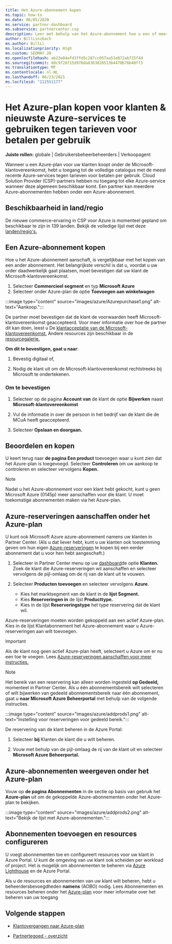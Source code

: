 ```yaml
---
title: Het Azure-abonnement kopen
ms.topic: how-to
ms.date: 06/05/2020
ms.service: partner-dashboard
ms.subservice: partnercenter-csp
description: Leer met behulp van het Azure-abonnement hoe u een of meer Azure-abonnementen, Azure-reserveringen, resources kunt configureren en abonnementen kunt weergeven of toevoegen.
author: BillLinzbach
ms.author: BillLi
ms.localizationpriority: High
ms.custom: SEOMAY.20
ms.openlocfilehash: ab23e04afd3ffd5c287cc057aa51e872ab725f4d
ms.sourcegitcommit: 8dc9f28f15d9760a8363826513b4470b76b40ff3
ms.translationtype: MT
ms.contentlocale: nl-NL
ms.lasthandoff: 06/23/2021
ms.locfileid: "112551177"
---
```

# <a name="purchase-the-azure-plan-for-customers--access-the-latest-azure-services-at-pay-as-you-go-rates"></a>Het Azure-plan kopen voor klanten & nieuwste Azure-services te gebruiken tegen tarieven voor betalen per gebruik

**Juiste rollen:** globale | Gebruikersbeheerbeheerders | Verkoopagent

Wanneer u een Azure-plan voor uw klanten koopt onder de Microsoft-klantovereenkomst, hebt u toegang tot de volledige catalogus met de meest recente Azure-services tegen tarieven voor betalen per gebruik. Cloud Solution Provider (CSP)-partners hebben nu toegang tot elke Azure-service wanneer deze algemeen beschikbaar komt. Een partner kan meerdere Azure-abonnementen hebben onder een Azure-abonnement. 

## <a name="countryregion-availability"></a>Beschikbaarheid in land/regio

De nieuwe commerce-ervaring in CSP voor Azure is momenteel gepland om beschikbaar te zijn in 139 landen. Bekijk de volledige lijst met deze [landen/regio's.](https://query.prod.cms.rt.microsoft.com/cms/api/am/binary/RE3QN0x) 

## <a name="how-to-purchase-azure-plan"></a>Een Azure-abonnement kopen

Hoe u het Azure-abonnement aanschaft, is vergelijkbaar met het kopen van een ander abonnement. Het belangrijkste verschil is dat u, voordat u uw order daadwerkelijk gaat plaatsen, moet bevestigen dat uw klant de Microsoft-klantovereenkomst.

1. Selecteer **Commercieel segment** en typ **Microsoft Azure** 
2. Selecteer onder Azure-plan de optie **Toevoegen aan winkelwagen**

:::image type="content" source="images/azure/Azurepurchase1.png" alt-text="Aankoop.":::

De partner moet bevestigen dat de klant de voorwaarden heeft Microsoft-klantovereenkomst geaccepteerd. Voor meer informatie over hoe de partner dit kan doen, leest u De [klantacceptatie van de Microsoft-klantovereenkomst.](confirm-customer-agreement.md) Andere resources zijn beschikbaar in de [resourcegalerie.](https://partner.microsoft.com/resources/collection/Microsoft-Customer-Agreement-in-the-CSP-program#/)

**Om dit te bevestigen, gaat u naar**: 

1. Bevestig digitaal of,

2. Nodig de klant uit om de Microsoft-klantovereenkomst rechtstreeks bij Microsoft te ondertekenen. 

### <a name="to-confirm"></a>Om te bevestigen 

1. Selecteer op de pagina **Account van** de klant de optie **Bijwerken** naast **Microsoft-klantovereenkomst**  

2. Vul de informatie in over de persoon in het bedrijf van de klant die de MCuA heeft geaccepteerd.

3. Selecteer **Opslaan en doorgaan.**  

## <a name="review-and-buy"></a>Beoordelen en kopen

U keert terug naar **de pagina Een product** toevoegen waar u kunt zien dat het Azure-plan is toegevoegd. Selecteer **Controleren** om uw aankoop te controleren en selecteer vervolgens **Kopen.** 

>[!Note]
>Nadat u het Azure-abonnement voor een klant hebt gekocht, kunt u geen Microsoft Azure (0145p) meer aanschaffen voor die klant. U moet toekomstige abonnementen maken via het Azure-plan.

## <a name="purchase-azure-reservations-under-the-azure-plan"></a>Azure-reserveringen aanschaffen onder het Azure-plan 
  
U kunt ook Microsoft Azure azure-abonnement namens uw klanten in Partner Center. (Als u dat liever hebt, kunt u uw klanten ook toestemming geven om hun eigen [Azure-reserveringen](give-customers-permission.md) te kopen bij een eerder abonnement dat u voor hen hebt aangeschaft.)

1. Selecteer in Partner Center menu op uw [dashboard](https://partner.microsoft.com/dashboard/)de optie **Klanten.** Zoek de klant die Azure-reserveringen wil aanschaffen en selecteer vervolgens de pijl-omlaag om de rij van de klant uit te vouwen.

2. Selecteer **Producten toevoegen** en selecteer vervolgens **Azure**. 

   - Kies het marktsegment van de klant in de **lijst Segment.**
   - Kies **Reserveringen in** de lijst **Producttype.**
   - Kies in de lijst **Reserveringstype** het type reservering dat de klant wil.

Azure-reserveringen moeten worden gekoppeld aan een actief Azure-plan. Kies in de lijst Klantabonnement het Azure-abonnement waar u Azure-reserveringen aan wilt toevoegen. 

>[!Important] 
>Als de klant nog geen actief Azure-plan heeft, selecteert u Azure om er nu een toe te voegen. Lees [Azure-reserveringen aanschaffen voor meer instructies.](azure-reservations-buying.md#purchase-azure-reservations)

>[!Note]
>Het bereik van een reservering kan alleen worden ingesteld **op Gedeeld,** momenteel in Partner Center. Als u één abonnementsbereik wilt selecteren of wilt bijwerken van gedeeld abonnementsbereik naar één abonnement, gaat u **naar Microsoft Azure Beheerportal** met behulp van de volgende instructies. 

:::image type="content" source="images/azure/addprods1.png" alt-text="Instelling voor reserveringen voor gedeeld bereik.":::

De reservering van de klant beheren in de Azure Portal: 

1. Selecteer **bij** Klanten de klant die u wilt beheren. 

2. Vouw met behulp van de pijl-omlaag de rij van de klant uit en selecteer **Microsoft Azure Beheerportal.**  
 
## <a name="view-azure-subscriptions-under-the-azure-plan"></a>Azure-abonnementen weergeven onder het Azure-plan

Vouw op **de pagina Abonnementen** in de sectie op basis van gebruik het **Azure-plan** uit om de gekoppelde Azure-abonnementen onder het Azure-plan te bekijken.

:::image type="content" source="images/azure/addprods2.png" alt-text="Bekijk de lijst met Azure-abonnementen."::: 


## <a name="add-subscriptions-and-configure-resources"></a>Abonnementen toevoegen en resources configureren

U voegt abonnementen toe en configureert resources voor uw klant in Azure Portal. U kunt de omgeving van uw klant ook scheiden per workload of project. Het is mogelijk om abonnementen te beheren via [Azure Lighthouse](https://azure.microsoft.com/services/azure-lighthouse/) en de Azure Portal. 

Als u de resources en abonnementen van uw klant wilt beheren, hebt u beheerdersbevoegdheden **namens** (AOBO) nodig. Lees Abonnementen en resources beheren onder het [Azure-plan](azure-plan-manage.md) voor meer informatie over het beheren van uw toegang

## <a name="next-steps"></a>Volgende stappen

- [Klantovergangen naar Azure-plan](azure-plan-transition.md)

- [Partnertegoed - overzicht](partner-earned-credit.md)
